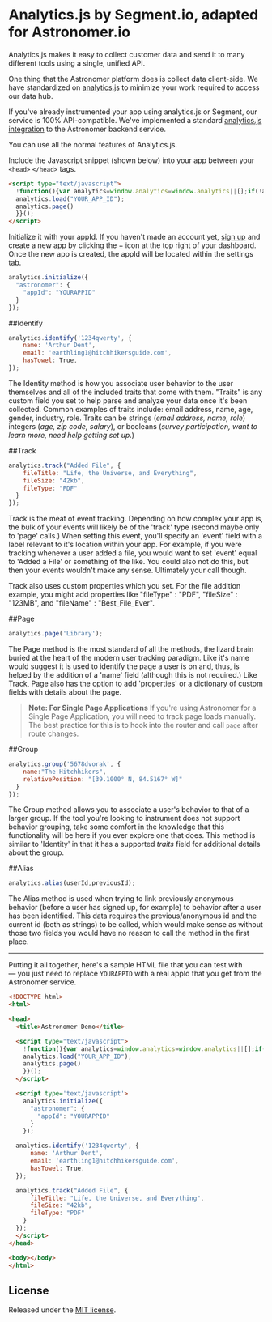 # Analytics.js by Segment.io, adapted for Astronomer.io

Analytics.js makes it easy to collect customer data and send it to many different tools using a single, unified API.

One thing that the Astronomer platform does is collect data client-side. We have standardized on [analytics.js](https://github.com/segmentio/analytics.js) to minimize your work required to access our data hub.

If you've already instrumented your app using analytics.js or Segment, our service is 100% API-compatible. We've implemented a standard [analytics.js integration](https://github.com/astronomerio/analytics.js-integrations/blob/astronomer/lib/astronomer/index.js) to the Astronomer backend service.

You can use all the normal features of Analytics.js.

Include the Javascript snippet (shown below) into your app between your `<head>` `</head>` tags.

```html
<script type="text/javascript">
  !function(){var analytics=window.analytics=window.analytics||[];if(!analytics.initialize)if(analytics.invoked)window.console&&console.error&&console.error("Astronomer snippet included twice.");else{analytics.invoked=!0;analytics.methods=["trackSubmit","trackClick","trackLink","trackForm","pageview","identify","reset","group","track","ready","alias","page","once","off","on"];analytics.factory=function(t){return function(){var e=Array.prototype.slice.call(arguments);e.unshift(t);analytics.push(e);return analytics}};for(var t=0;t<analytics.methods.length;t++){var e=analytics.methods[t];analytics[e]=analytics.factory(e)}analytics.load=function(t){var e=document.createElement("script");e.type="text/javascript";e.async=!0;e.src=("https:"===document.location.protocol?"https://":"http://")+"cdn.astronomer.io/analytics.js/v1/"+t+"/analytics.min.js";var n=document.getElementsByTagName("script")[0];n.parentNode.insertBefore(e,n)};analytics.SNIPPET_VERSION="3.1.0";
  analytics.load("YOUR_APP_ID");
  analytics.page()
  }}();
</script>
```

Initialize it with your appId. If you haven't made an account yet, [sign up](https://app.astronomer.io/signup) and create a new app by clicking the + icon at the top right of your dashboard. Once the new app is created, the appId will be located within the settings tab.

```javascript
analytics.initialize({  
  "astronomer": {
    "appId": "YOURAPPID"
  }
});
```

##Identify

```javascript
analytics.identify('1234qwerty', {
    name: 'Arthur Dent',
    email: 'earthling1@hitchhikersguide.com',
    hasTowel: True,
});
```

The Identity method is how you associate user behavior to the user themselves and all of the included traits that come with them. "Traits" is any custom field you set to help parse and analyze your data once it's been collected. Common examples of traits include: email address, name, age, gender, industry, role. Traits can be strings (*email address, name, role*) integers (*age, zip code, salary*), or booleans (*survey participation, want to learn more, need help getting set up*.)


##Track

```javascript
analytics.track("Added File", {
    fileTitle: "Life, the Universe, and Everything",
    fileSize: "42kb",
    fileType: "PDF"
  }
});
```

Track is the meat of event tracking. Depending on how complex your app is, the bulk of your events will likely be of the 'track' type (second maybe only to 'page' calls.) When setting this event, you'll specify an 'event' field with a label relevant to it's location within your app. For example, if you were tracking whenever a user added a file, you would want to set 'event' equal to 'Added a File' or something of the like. You could also not do this, but then your events wouldn't make any sense. Ultimately your call though. 

Track also uses custom properties which you set. For the file addition example, you might add properties like "fileType" : "PDF", "fileSize" : "123MB", and "fileName" : "Best_File_Ever".

##Page

```javascript
analytics.page('Library');
```

The Page method is the most standard of all the methods, the lizard brain buried at the heart of the modern user tracking paradigm. Like it's name would suggest it is used to identify the page a user is on and, thus, is helped by the addition of a 'name' field (although this is not required.) Like Track, Page also has the option to add 'properties' or a dictionary of custom fields with details about the page. 

> **Note: For Single Page Applications**
> If you're using Astronomer for a Single Page Application, you will need to track page loads manually. The best practice for this is to hook into the router and call `page` after route changes.

##Group

```javascript
analytics.group('5678dvorak', {
    name:"The Hitchhikers",
    relativePosition: "[39.1000° N, 84.5167° W]"
  }
});
```

The Group method allows you to associate a user's behavior to that of a larger group. If the tool you're looking to instrument does not support behavior grouping, take some comfort in the knowledge that this functionality will be here if you ever explore one that does. This method is similar to 'Identity' in that it has a supported *traits* field for additional details about the group. 

##Alias 

```javascript
analytics.alias(userId,previousId);
```
The Alias method is used when trying to link previously anonymous behavior (before a user has signed up, for example) to behavior after a user has been identified. This data requires the previous/anonymous id and the current id (both as strings) to be called, which would make sense as without those two fields you would have no reason to call the method in the first place.

---

Putting it all together, here's a sample HTML file that you can test with — you just need to replace `YOURAPPID` with a real appId that you get from the Astronomer service.

```html
<!DOCTYPE html>  
<html>

<head>  
  <title>Astronomer Demo</title>

  <script type="text/javascript">
    !function(){var analytics=window.analytics=window.analytics||[];if(!analytics.initialize)if(analytics.invoked)window.console&&console.error&&console.error("Astronomer snippet included twice.");else{analytics.invoked=!0;analytics.methods=["trackSubmit","trackClick","trackLink","trackForm","pageview","identify","reset","group","track","ready","alias","page","once","off","on"];analytics.factory=function(t){return function(){var e=Array.prototype.slice.call(arguments);e.unshift(t);analytics.push(e);return analytics}};for(var t=0;t<analytics.methods.length;t++){var e=analytics.methods[t];analytics[e]=analytics.factory(e)}analytics.load=function(t){var e=document.createElement("script");e.type="text/javascript";e.async=!0;e.src=("https:"===document.location.protocol?"https://":"http://")+"cdn.astronomer.io/analytics.js/v1/"+t+"/analytics.min.js";var n=document.getElementsByTagName("script")[0];n.parentNode.insertBefore(e,n)};analytics.SNIPPET_VERSION="3.1.0";
    analytics.load("YOUR_APP_ID");
    analytics.page()
    }}();
  </script>

  <script type='text/javascript'>
    analytics.initialize({
      "astronomer": {
        "appId": "YOURAPPID"
      }
    });

  analytics.identify('1234qwerty', {
      name: 'Arthur Dent',
      email: 'earthling1@hitchhikersguide.com',
      hasTowel: True,
  });

  analytics.track("Added File", {
      fileTitle: "Life, the Universe, and Everything",
      fileSize: "42kb",
      fileType: "PDF"
    }
  });
  </script>
</head>

<body></body>  
</html>  
```

## License

Released under the [MIT license](License.md).

